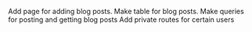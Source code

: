Add page for adding blog posts.
Make table for blog posts.
Make queries for posting and getting blog posts
Add private routes for certain users